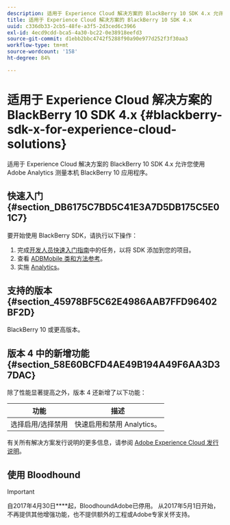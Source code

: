 ```yaml
---
description: 适用于 Experience Cloud 解决方案的 BlackBerry 10 SDK 4.x 允许您使用 Adobe Analytics 测量本机 BlackBerry 10 应用程序。
title: 适用于 Experience Cloud 解决方案的 BlackBerry 10 SDK 4.x
uuid: c336db33-2cb5-48fe-a3f5-2d3ced6c3966
exl-id: 4ecd9cdd-bca5-4a30-bc22-0e38918eefd3
source-git-commit: d1ebb2bbc4742f5288f90a90e977d252f3f30aa3
workflow-type: tm+mt
source-wordcount: '158'
ht-degree: 84%

---
```


# 适用于 Experience Cloud 解决方案的 BlackBerry 10 SDK 4.x {#blackberry-sdk-x-for-experience-cloud-solutions}

适用于 Experience Cloud 解决方案的 BlackBerry 10 SDK 4.x 允许您使用 Adobe Analytics 测量本机 BlackBerry 10 应用程序。

## 快速入门 {#section_DB6175C7BD5C41E3A7D5DB175C5E01C7}

要开始使用 BlackBerry SDK，请执行以下操作：

1. 完成[开发人员快速入门指南](/help/blackberry/dev-qs.md)中的任务，以将 SDK 添加到您的项目。
1. 查看 [ADBMobile 类和方法参考](/help/blackberry/methods.md)。
1. 实施 [Analytics](/help/blackberry/analytics.md)。

## 支持的版本 {#section_45978BF5C62E4986AAB7FFD96402BF2D}

BlackBerry 10 或更高版本。

## 版本 4 中的新增功能 {#section_58E60BCFD4AE49B194A49F6AA3D37DAC}

除了性能显著提高之外，版本 4 还新增了以下功能：

| 功能 | 描述 |
|--- |--- |
| 选择启用/选择禁用 | 快速启用和禁用 Analytics。 |

有关所有解决方案发行说明的更多信息，请参阅 [Adobe Experience Cloud 发行说明](https://experienceleague.adobe.com/docs/release-notes/experience-cloud/current.html?lang=zh-Hans)。

## 使用 Bloodhound

>[!IMPORTANT]
>
>自2017年4月30日&#x200B;****&#x200B;起，BloodhoundAdobe已停用。 从2017年5月1日开始，不再提供其他增强功能，也不提供额外的工程或Adobe专家关怀支持。
